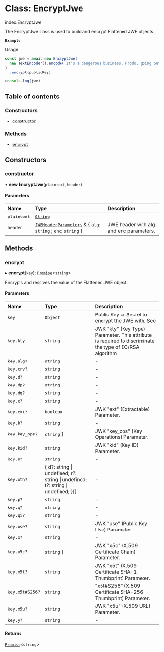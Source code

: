# Class: EncryptJwe

[index](../modules/index.md).EncryptJwe

The EncryptJwe class is used to build and encrypt Flattened JWE objects.

**`Example`**

Usage

```js
const jwe = await new EncryptJwe(
  new TextEncoder().encode('It’s a dangerous business, Frodo, going out your door.', { alg: 'RSA-OAEP-256', enc: 'A256GCM' }),
)
  .encrypt(publicKey)

console.log(jwe)
```

## Table of contents

### Constructors

- [constructor](index.EncryptJwe.md#constructor)

### Methods

- [encrypt](index.EncryptJwe.md#encrypt)

## Constructors

### constructor

• **new EncryptJwe**(`plaintext`, `header`)

#### Parameters

| Name | Type | Description |
| :------ | :------ | :------ |
| `plaintext` | [`String`]( https://developer.mozilla.org/en-US/docs/Web/JavaScript/Reference/Global_Objects/String ) | - |
| `header` | [`JWEHeaderParameters`](../interfaces/types.JWEHeaderParameters.md) & { `alg`: `string` ; `enc`: `string`  } | JWE header with alg and enc parameters. |

## Methods

### encrypt

▸ **encrypt**(`key`): [`Promise`]( https://developer.mozilla.org/en-US/docs/Web/JavaScript/Reference/Global_Objects/Promise )<`string`\>

Encrypts and resolves the value of the Flattened JWE object.

#### Parameters

| Name | Type | Description |
| :------ | :------ | :------ |
| `key` | `Object` | Public Key or Secret to encrypt the JWE with. See |
| `key.kty` | `string` | JWK "kty" (Key Type) Parameter. This attribute is required to discriminate the type of EC/RSA algorithm |
| `key.alg?` | `string` | - |
| `key.crv?` | `string` | - |
| `key.d?` | `string` | - |
| `key.dp?` | `string` | - |
| `key.dq?` | `string` | - |
| `key.e?` | `string` | - |
| `key.ext?` | `boolean` | JWK "ext" (Extractable) Parameter. |
| `key.k?` | `string` | - |
| `key.key_ops?` | `string`[] | JWK "key_ops" (Key Operations) Parameter. |
| `key.kid?` | `string` | JWK "kid" (Key ID) Parameter. |
| `key.n?` | `string` | - |
| `key.oth?` | { d?: string \| undefined; r?: string \| undefined; t?: string \| undefined; }[] | - |
| `key.p?` | `string` | - |
| `key.q?` | `string` | - |
| `key.qi?` | `string` | - |
| `key.use?` | `string` | JWK "use" (Public Key Use) Parameter. |
| `key.x?` | `string` | - |
| `key.x5c?` | `string`[] | JWK "x5c" (X.509 Certificate Chain) Parameter. |
| `key.x5t?` | `string` | JWK "x5t" (X.509 Certificate SHA-1 Thumbprint) Parameter. |
| `key.x5t#S256?` | `string` | "x5t#S256" (X.509 Certificate SHA-256 Thumbprint) Parameter. |
| `key.x5u?` | `string` | JWK "x5u" (X.509 URL) Parameter. |
| `key.y?` | `string` | - |

#### Returns

[`Promise`]( https://developer.mozilla.org/en-US/docs/Web/JavaScript/Reference/Global_Objects/Promise )<`string`\>
